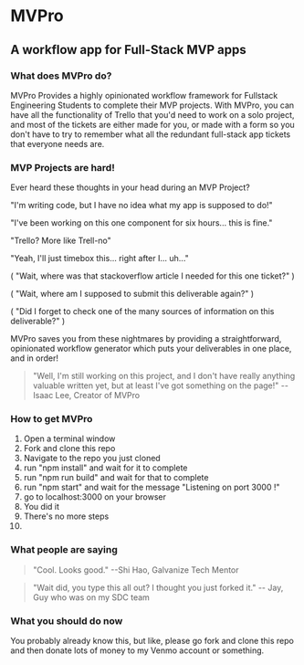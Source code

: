 # MVPro
## A workflow app for Full-Stack MVP apps

### What does MVPro do?
MVPro Provides a highly opinionated workflow framework for Fullstack Engineering Students to complete their MVP projects. With MVPro, you can have all the functionality of Trello that you'd need to work on a solo project, and most of the tickets are either made for you, or made with a form so you don't have to try to remember what all the redundant full-stack app tickets that everyone needs are.

### MVP Projects are hard!
Ever heard these thoughts in your head during an MVP Project?

  "I'm writing code, but I have no idea what my app is supposed to do!"

  "I've been working on this one component for six hours... this is fine."

  "Trello? More like Trell-no"

  "Yeah, I'll just timebox this... right after I... uh..."

  (  "Wait, where was that stackoverflow article I needed for this one ticket?" )

  (  "Wait, where am I supposed to submit this deliverable again?" )

  (  "Did I forget to check one of the many sources of information on this deliverable?" )

MVPro saves you from these nightmares by providing a straightforward, opinionated workflow generator which puts your deliverables in one place, and in order!

> "Well, I'm still working on this project, and I don't have really anything valuable written yet, but at least I've got something on the page!"
  --Isaac Lee, Creator of MVPro

### How to get MVPro
1. Open a terminal window
2. Fork and clone this repo
3. Navigate to the repo you just cloned
4. run "npm install" and wait for it to complete
5. run "npm run build" and wait for that to complete
6. run "npm start" and wait for the message "Listening on port 3000 !"
7. go to localhost:3000 on your browser
8. You did it
9. There's no more steps
10.

### What people are saying

  > "Cool. Looks good."
      --Shi Hao, Galvanize Tech Mentor

  > "Wait did, you type this all out? I thought you just forked it."
    -- Jay, Guy who was on my SDC team

### What you should do now

You probably already know this, but like, please go fork and clone this repo and then donate lots of money to my Venmo account or something.